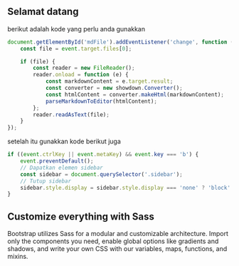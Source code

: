 Selamat datang
--------------

berikut adalah kode yang perlu anda gunakkan

```js
document.getElementById('mdFile').addEventListener('change', function (event) {
    const file = event.target.files[0];

    if (file) {
        const reader = new FileReader();
        reader.onload = function (e) {
            const markdownContent = e.target.result;
            const converter = new showdown.Converter();
            const htmlContent = converter.makeHtml(markdownContent);
            parseMarkdownToEditor(htmlContent);
        };
        reader.readAsText(file);
    }
});
```

setelah itu gunakkan kode berikut juga

```js
if ((event.ctrlKey || event.metaKey) && event.key === 'b') {
    event.preventDefault();
    // Dapatkan elemen sidebar
    const sidebar = document.querySelector('.sidebar');
    // Tutup sidebar
    sidebar.style.display = sidebar.style.display === 'none' ? 'block' : 'none';
}
```

Customize everything with Sass
------------------------------

Bootstrap utilizes Sass for a modular and customizable architecture. Import only the components you need, enable global options like gradients and shadows, and write your own CSS with our variables, maps, functions, and mixins.